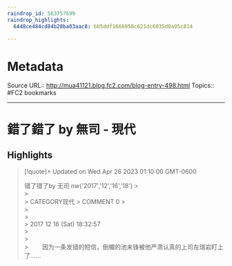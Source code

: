 ```yaml
---
raindrop_id: 563757699
raindrop_highlights:
  6448ce484cd84b28ba03aac8: bb5ddf1666958c621dc6035d0a95c814

---
```


# Metadata
Source URL:: http://mua41121.blog.fc2.com/blog-entry-498.html
Topics:: #FC2 bookmarks

---
# 錯了錯了 by 無司 - 現代



## Highlights

> [!quote]+ Updated on Wed Apr 26 2023 01:10:00 GMT-0600
>
> 错了错了by 无司                 nw(&#39;2017&#39;,&#39;12&#39;,&#39;16&#39;,&#39;18&#39;)
&gt;              
&gt;              
&gt;                CATEGORY现代
&gt;                                COMMENT 0
&gt;                                              
&gt;            
&gt;            
&gt;              2017 12 16 (Sat) 18:32:57            
&gt;            
&gt;              
&gt;                　　因为一条发错的短信，倒楣的池未锋被他严肃认真的上司左瑞岩盯上了……
